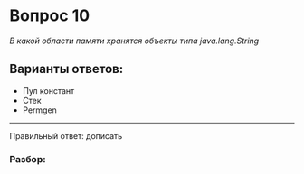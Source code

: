 # Вопрос 10
_В какой области памяти хранятся объекты типа java.lang.String_

## Варианты ответов:

- Пул констант
- Стек
- Permgen

___

Правильный ответ: дописать

### Разбор: